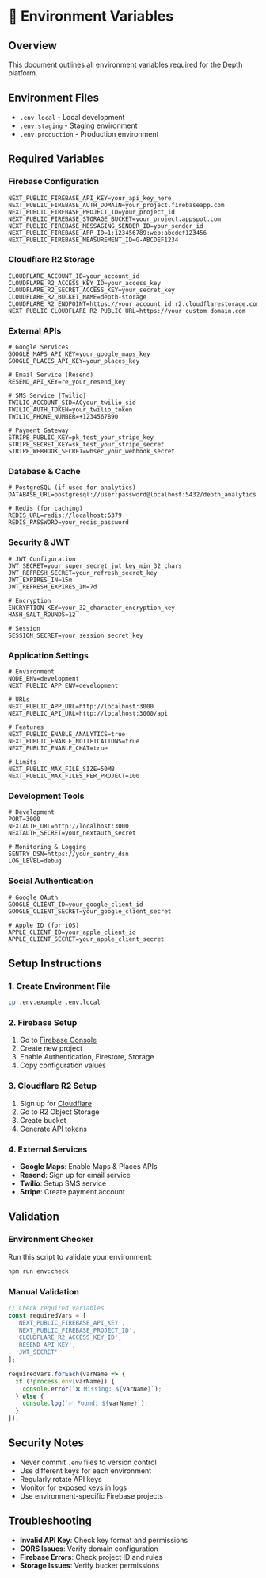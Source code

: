 # 🔐 Environment Variables

## Overview
This document outlines all environment variables required for the Depth platform.

## Environment Files
- `.env.local` - Local development
- `.env.staging` - Staging environment  
- `.env.production` - Production environment

## Required Variables

### Firebase Configuration
```env
NEXT_PUBLIC_FIREBASE_API_KEY=your_api_key_here
NEXT_PUBLIC_FIREBASE_AUTH_DOMAIN=your_project.firebaseapp.com
NEXT_PUBLIC_FIREBASE_PROJECT_ID=your_project_id
NEXT_PUBLIC_FIREBASE_STORAGE_BUCKET=your_project.appspot.com
NEXT_PUBLIC_FIREBASE_MESSAGING_SENDER_ID=your_sender_id
NEXT_PUBLIC_FIREBASE_APP_ID=1:123456789:web:abcdef123456
NEXT_PUBLIC_FIREBASE_MEASUREMENT_ID=G-ABCDEF1234
```

### Cloudflare R2 Storage
```env
CLOUDFLARE_ACCOUNT_ID=your_account_id
CLOUDFLARE_R2_ACCESS_KEY_ID=your_access_key
CLOUDFLARE_R2_SECRET_ACCESS_KEY=your_secret_key
CLOUDFLARE_R2_BUCKET_NAME=depth-storage
CLOUDFLARE_R2_ENDPOINT=https://your_account_id.r2.cloudflarestorage.com
NEXT_PUBLIC_CLOUDFLARE_R2_PUBLIC_URL=https://your_custom_domain.com
```

### External APIs
```env
# Google Services
GOOGLE_MAPS_API_KEY=your_google_maps_key
GOOGLE_PLACES_API_KEY=your_places_key

# Email Service (Resend)
RESEND_API_KEY=re_your_resend_key

# SMS Service (Twilio)
TWILIO_ACCOUNT_SID=ACyour_twilio_sid
TWILIO_AUTH_TOKEN=your_twilio_token
TWILIO_PHONE_NUMBER=+1234567890

# Payment Gateway
STRIPE_PUBLIC_KEY=pk_test_your_stripe_key
STRIPE_SECRET_KEY=sk_test_your_stripe_secret
STRIPE_WEBHOOK_SECRET=whsec_your_webhook_secret
```

### Database & Cache
```env
# PostgreSQL (if used for analytics)
DATABASE_URL=postgresql://user:password@localhost:5432/depth_analytics

# Redis (for caching)
REDIS_URL=redis://localhost:6379
REDIS_PASSWORD=your_redis_password
```

### Security & JWT
```env
# JWT Configuration
JWT_SECRET=your_super_secret_jwt_key_min_32_chars
JWT_REFRESH_SECRET=your_refresh_secret_key
JWT_EXPIRES_IN=15m
JWT_REFRESH_EXPIRES_IN=7d

# Encryption
ENCRYPTION_KEY=your_32_character_encryption_key
HASH_SALT_ROUNDS=12

# Session
SESSION_SECRET=your_session_secret_key
```

### Application Settings
```env
# Environment
NODE_ENV=development
NEXT_PUBLIC_APP_ENV=development

# URLs
NEXT_PUBLIC_APP_URL=http://localhost:3000
NEXT_PUBLIC_API_URL=http://localhost:3000/api

# Features
NEXT_PUBLIC_ENABLE_ANALYTICS=true
NEXT_PUBLIC_ENABLE_NOTIFICATIONS=true
NEXT_PUBLIC_ENABLE_CHAT=true

# Limits
NEXT_PUBLIC_MAX_FILE_SIZE=50MB
NEXT_PUBLIC_MAX_FILES_PER_PROJECT=100
```

### Development Tools
```env
# Development
PORT=3000
NEXTAUTH_URL=http://localhost:3000
NEXTAUTH_SECRET=your_nextauth_secret

# Monitoring & Logging
SENTRY_DSN=https://your_sentry_dsn
LOG_LEVEL=debug
```

### Social Authentication
```env
# Google OAuth
GOOGLE_CLIENT_ID=your_google_client_id
GOOGLE_CLIENT_SECRET=your_google_client_secret

# Apple ID (for iOS)
APPLE_CLIENT_ID=your_apple_client_id
APPLE_CLIENT_SECRET=your_apple_client_secret
```

## Setup Instructions

### 1. Create Environment File
```bash
cp .env.example .env.local
```

### 2. Firebase Setup
1. Go to [Firebase Console](https://console.firebase.google.com)
2. Create new project
3. Enable Authentication, Firestore, Storage
4. Copy configuration values

### 3. Cloudflare R2 Setup
1. Sign up for [Cloudflare](https://cloudflare.com)
2. Go to R2 Object Storage
3. Create bucket
4. Generate API tokens

### 4. External Services
- **Google Maps**: Enable Maps & Places APIs
- **Resend**: Sign up for email service
- **Twilio**: Setup SMS service
- **Stripe**: Create payment account

## Validation

### Environment Checker
Run this script to validate your environment:
```bash
npm run env:check
```

### Manual Validation
```javascript
// Check required variables
const requiredVars = [
  'NEXT_PUBLIC_FIREBASE_API_KEY',
  'NEXT_PUBLIC_FIREBASE_PROJECT_ID',
  'CLOUDFLARE_R2_ACCESS_KEY_ID',
  'RESEND_API_KEY',
  'JWT_SECRET'
];

requiredVars.forEach(varName => {
  if (!process.env[varName]) {
    console.error(`❌ Missing: ${varName}`);
  } else {
    console.log(`✅ Found: ${varName}`);
  }
});
```

## Security Notes
- Never commit `.env` files to version control
- Use different keys for each environment
- Regularly rotate API keys
- Monitor for exposed keys in logs
- Use environment-specific Firebase projects

## Troubleshooting
- **Invalid API Key**: Check key format and permissions
- **CORS Issues**: Verify domain configuration
- **Firebase Errors**: Check project ID and rules
- **Storage Issues**: Verify bucket permissions
